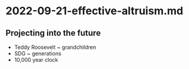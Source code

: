 # 2022-09-21-effective-altruism.md

## Projecting into the future

* Teddy Roosevelt ~ grandchildren
* SDG ~ generations
* 10,000 year clock

